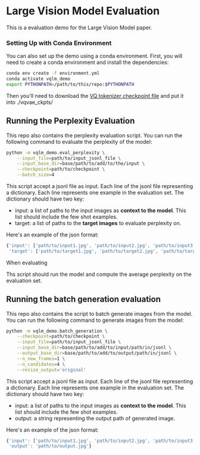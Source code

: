 # Large Vision Model Evaluation
This is a evaluation demo for the Large Vision Model paper. 


### Setting Up with Conda Environment
You can also set up the demo using a conda environment. First, you will need to
create a conda environment and install the dependencies:
```bash
conda env create -f environment.yml
conda activate vqlm_demo
export PYTHONPATH=/path/to/this/repo:$PYTHONPATH

```

Then you'll need to download the [VQ tokenizer checkpoint file](https://huggingface.co/Emma02/vqvae_ckpts) and put it into ./vqvae_ckpts/


## Running the Perplexity Evaluation
This repo also contains the perplexity evaluation script. You can run the following
command to evaluate the perplexity of the model:

```bash
python -m vqlm_demo.eval_perplexity \
    --input_file=path/to/input_jsonl_file \
    --input_base_dir=base/path/to/add/to/the/input \
    --checkpoint=path/to/checkpoint \
    --batch_size=4
```

This script accept a jsonl file as input. Each line of the jsonl file
representing a dictionary. Each line represents one example in the evaluation
set. The dictionary should have two key:
* input: a list of paths to the input images as **context to the model**. This list should include the few shot examples.
* target: a list of paths to the **target images** to evaluate perplexity on.

Here's an example of the json format:
```javascript
{'input': ['path/to/input1.jpg', 'path/to/input2.jpg', 'path/to/input3.jpg'],
 'target': ['path/to/target1.jpg', 'path/to/target2.jpg', 'path/to/target3.jpg']}
```

When evaluating

Ths script should run the model and compute the average perplexity on the
evaluation set.


## Running the batch generation evaluation
This repo also contains the script to batch generate images from the model. You
can run the following command to generate images from the model:

```bash
python -m vqlm_demo.batch_generation \
    --checkpoint=path/to/checkpoint \
    --input_file=path/to/input_jsonl_file \
    --input_base_dir=base/path/to/add/to/input/path/in/jsonl \
    --output_base_dir=base/path/to/add/to/output/path/in/jsonl \
    --n_new_frames=1 \
    --n_candidates=4 \
    --resize_output='original'
```

This script accept a jsonl file as input. Each line of the jsonl file
representing a dictionary. Each line represents one example in the evaluation
set. The dictionary should have two key:
* input: a list of paths to the input images as **context to the model**. This list should include the few shot examples.
* output: a string representing the output path of generated image.

Here's an example of the json format:
```javascript
{'input': ['path/to/input1.jpg', 'path/to/input2.jpg', 'path/to/input3.jpg'],
 'output': 'path/to/output.jpg'}
```